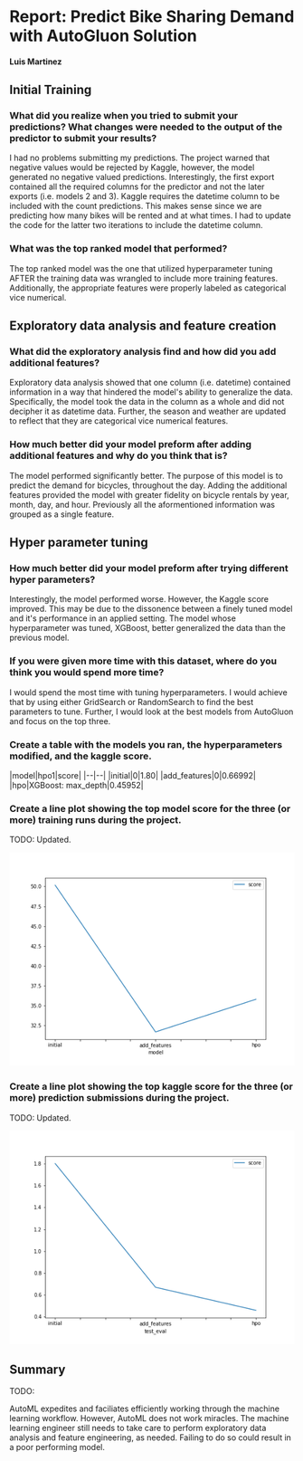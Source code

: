 # Report: Predict Bike Sharing Demand with AutoGluon Solution
#### Luis Martinez

## Initial Training
### What did you realize when you tried to submit your predictions? What changes were needed to the output of the predictor to submit your results?


I had no problems submitting my predictions.  The project warned that negative values would be rejected by Kaggle, however, the model generated no negative valued predictions.  Interestingly, the first export contained all the required columns for the predictor and not the later exports (i.e. models 2 and 3).  Kaggle requires the datetime column to be included with the count predictions.  This makes sense since we are predicting how many bikes will be rented and at what times.  I had to update the code for the latter two iterations to include the datetime column.

### What was the top ranked model that performed?


The top ranked model was the one that utilized hyperparameter tuning AFTER the training data was wrangled to include more training features.  Additionally, the appropriate features were properly labeled as categorical vice numerical.

## Exploratory data analysis and feature creation
### What did the exploratory analysis find and how did you add additional features?

Exploratory data analysis showed that one column (i.e. datetime) contained information in a way that hindered the model's ability to generalize the data.  Specifically, the model took the data in the column as a whole and did not decipher it as datetime data.  Further, the season and weather are updated to reflect that they are categorical vice numerical features.

### How much better did your model preform after adding additional features and why do you think that is?

The model performed significantly better. The purpose of this model is to predict the demand for bicycles, throughout the day.  Adding the additional features provided the model with greater fidelity on bicycle rentals by year, month, day, and hour.  Previously all the aformentioned information was grouped as a single feature.  

## Hyper parameter tuning
### How much better did your model preform after trying different hyper parameters?


Interestingly, the model performed worse.  However, the Kaggle score improved.  This may be due to the dissonence between a finely tuned model and it's performance in an applied setting.  The model whose hyperparameter was tuned, XGBoost, better generalized the data than the previous model.

### If you were given more time with this dataset, where do you think you would spend more time?

I would spend the most time with tuning hyperparameters.  I would achieve that by using either GridSearch or RandomSearch to find the best parameters to tune.  Further, I would look at the best models from AutoGluon and focus on the top three.  

### Create a table with the models you ran, the hyperparameters modified, and the kaggle score.

|model|hpo1|score|
|--|--|
|initial|0|1.80|
|add_features|0|0.66992|
|hpo|XGBoost: max_depth|0.45952|

### Create a line plot showing the top model score for the three (or more) training runs during the project.

TODO: Updated.

![model_train_score.png](https://github.com/ReadingTheUniverse/nd009t-c1-intro-to-ml-project-starter/blob/master/model_train_score.png)

### Create a line plot showing the top kaggle score for the three (or more) prediction submissions during the project.

TODO: Updated.

![model_test_score.png](https://github.com/ReadingTheUniverse/nd009t-c1-intro-to-ml-project-starter/blob/master/model_test_score.png)

## Summary
TODO: 

AutoML expedites and faciliates efficiently working through the machine learning workflow.  However, AutoML does not work miracles.  The machine learning engineer still needs to take care to perform exploratory data analysis and feature engineering, as needed.  Failing to do so could result in a poor performing model.
